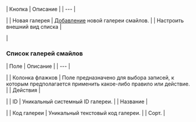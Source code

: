 | Кнопка | Описание |
| --- |

|
| Новая галерея | [Добавление](/user_help/service/smile/smile_gallery_edit.php) новой галереи смайлов. |
| Настроить внешний вид списка |

|

### Список галерей смайлов

| Поле | Описание |
| --- |

|
| Колонка флажков | Поле предназначено для выбора записей, к которым предполагается применить какое-либо правило или действие. |
| Действия |

|
| ID | Уникальный системный ID галереи. |
| Название |

|
| Код галереи | Уникальный текстовый код галереи. |
| Сорт. |